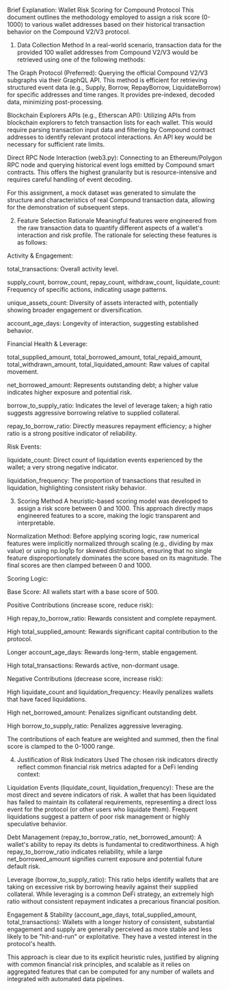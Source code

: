 Brief Explanation: Wallet Risk Scoring for Compound Protocol
This document outlines the methodology employed to assign a risk score (0-1000) to various wallet addresses based on their historical transaction behavior on the Compound V2/V3 protocol.

1. Data Collection Method
In a real-world scenario, transaction data for the provided 100 wallet addresses from Compound V2/V3 would be retrieved using one of the following methods:

The Graph Protocol (Preferred): Querying the official Compound V2/V3 subgraphs via their GraphQL API. This method is efficient for retrieving structured event data (e.g., Supply, Borrow, RepayBorrow, LiquidateBorrow) for specific addresses and time ranges. It provides pre-indexed, decoded data, minimizing post-processing.

Blockchain Explorers APIs (e.g., Etherscan API): Utilizing APIs from blockchain explorers to fetch transaction lists for each wallet. This would require parsing transaction input data and filtering by Compound contract addresses to identify relevant protocol interactions. An API key would be necessary for sufficient rate limits.

Direct RPC Node Interaction (web3.py): Connecting to an Ethereum/Polygon RPC node and querying historical event logs emitted by Compound smart contracts. This offers the highest granularity but is resource-intensive and requires careful handling of event decoding.

For this assignment, a mock dataset was generated to simulate the structure and characteristics of real Compound transaction data, allowing for the demonstration of subsequent steps.

2. Feature Selection Rationale
Meaningful features were engineered from the raw transaction data to quantify different aspects of a wallet's interaction and risk profile. The rationale for selecting these features is as follows:

Activity & Engagement:

total_transactions: Overall activity level.

supply_count, borrow_count, repay_count, withdraw_count, liquidate_count: Frequency of specific actions, indicating usage patterns.

unique_assets_count: Diversity of assets interacted with, potentially showing broader engagement or diversification.

account_age_days: Longevity of interaction, suggesting established behavior.

Financial Health & Leverage:

total_supplied_amount, total_borrowed_amount, total_repaid_amount, total_withdrawn_amount, total_liquidated_amount: Raw values of capital movement.

net_borrowed_amount: Represents outstanding debt; a higher value indicates higher exposure and potential risk.

borrow_to_supply_ratio: Indicates the level of leverage taken; a high ratio suggests aggressive borrowing relative to supplied collateral.

repay_to_borrow_ratio: Directly measures repayment efficiency; a higher ratio is a strong positive indicator of reliability.

Risk Events:

liquidate_count: Direct count of liquidation events experienced by the wallet; a very strong negative indicator.

liquidation_frequency: The proportion of transactions that resulted in liquidation, highlighting consistent risky behavior.

3. Scoring Method
A heuristic-based scoring model was developed to assign a risk score between 0 and 1000. This approach directly maps engineered features to a score, making the logic transparent and interpretable.

Normalization Method: Before applying scoring logic, raw numerical features were implicitly normalized through scaling (e.g., dividing by max value) or using np.log1p for skewed distributions, ensuring that no single feature disproportionately dominates the score based on its magnitude. The final scores are then clamped between 0 and 1000.

Scoring Logic:

Base Score: All wallets start with a base score of 500.

Positive Contributions (increase score, reduce risk):

High repay_to_borrow_ratio: Rewards consistent and complete repayment.

High total_supplied_amount: Rewards significant capital contribution to the protocol.

Longer account_age_days: Rewards long-term, stable engagement.

High total_transactions: Rewards active, non-dormant usage.

Negative Contributions (decrease score, increase risk):

High liquidate_count and liquidation_frequency: Heavily penalizes wallets that have faced liquidations.

High net_borrowed_amount: Penalizes significant outstanding debt.

High borrow_to_supply_ratio: Penalizes aggressive leveraging.

The contributions of each feature are weighted and summed, then the final score is clamped to the 0-1000 range.

4. Justification of Risk Indicators Used
The chosen risk indicators directly reflect common financial risk metrics adapted for a DeFi lending context:

Liquidation Events (liquidate_count, liquidation_frequency): These are the most direct and severe indicators of risk. A wallet that has been liquidated has failed to maintain its collateral requirements, representing a direct loss event for the protocol (or other users who liquidate them). Frequent liquidations suggest a pattern of poor risk management or highly speculative behavior.

Debt Management (repay_to_borrow_ratio, net_borrowed_amount): A wallet's ability to repay its debts is fundamental to creditworthiness. A high repay_to_borrow_ratio indicates reliability, while a large net_borrowed_amount signifies current exposure and potential future default risk.

Leverage (borrow_to_supply_ratio): This ratio helps identify wallets that are taking on excessive risk by borrowing heavily against their supplied collateral. While leveraging is a common DeFi strategy, an extremely high ratio without consistent repayment indicates a precarious financial position.

Engagement & Stability (account_age_days, total_supplied_amount, total_transactions): Wallets with a longer history of consistent, substantial engagement and supply are generally perceived as more stable and less likely to be "hit-and-run" or exploitative. They have a vested interest in the protocol's health.

This approach is clear due to its explicit heuristic rules, justified by aligning with common financial risk principles, and scalable as it relies on aggregated features that can be computed for any number of wallets and integrated with automated data pipelines.

